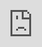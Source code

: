 ```yaml
---
title: 03.06 Build Project Example Assignment
date: 2025-02-03T12:00:00Z
lastmod: 2025-09-30T18:52:03
---
```


## Assignment Deliverables

1. Assemble one of the example projects below.
2. Take a 10-30 second video of the project assembled and running.
3. Upload video to Canvas.
   - Label file YYYYMMDD Lastname Firstname Build Project Example.mp4
4. Bring assembled (hopefully functioning) example project to class.

## Overview

In class, we experimented with getting input from the environment with sensors such as microphones, photo-resistors, temperature sensors, and analog joysticks.

Combining multiples elements of input and output begin to make an interesting interactive artwork. After discussing everyone's initial proposals and project components, we broke them up into small bite size chunks. Below are example projects from student project proposals.

Choose one that fits your project and build it. In addition to hooking up the components, you should construct physical structure for the components to be in. In. For example, servo motors should not just be flopping around, and joysticks should be mounted.

### Mounting Components

3D printing is a great way to mount various custom hardware configurations.

### Using Large Language Models

These examples were mostly created using large language models and plain language input. Try to modify the code to suit your needs using large language models.

## Project Component Examples

### Robot Arm Demo Arduino Mega

<div class="iframe-16-9-container"><iframe class="responsiveIframe" src="https://wokwi.com/share/embed/421951964700589057" style="top: 0; left: 0; width: 100%; height: 100%; position: absolute; border: 0;" allowfullscreen></iframe></div>

[Robot Arm Demo Arduino Mega - Wokwi Simulation](https://wokwi.com/projects/421951964700589057)

### Joystick Servo Motor Foosball ESP32

<div class="iframe-16-9-container"><iframe class="responsiveIframe" src="https://wokwi.com/share/embed/421966858463279105" style="top: 0; left: 0; width: 100%; height: 100%; position: absolute; border: 0;" allowfullscreen></iframe></div>

[Joystick Servo Motor Foosball ESP32 - Wokwi Simulation](https://wokwi.com/projects/421966858463279105)

### LED Sound Spectrum Visualizer ESP32

<div class="iframe-16-9-container"><iframe class="responsiveIframe" src="https://wokwi.com/share/embed/421277870994093057" style="top: 0; left: 0; width: 100%; height: 100%; position: absolute; border: 0;" allowfullscreen></iframe></div>

[LED Sound Spectrum Visualizer ESP32 - Wokwi Simulation](https://wokwi.com/projects/421277870994093057)

### Servo Motor Seaweed ESP32

<div class="iframe-16-9-container"><iframe class="responsiveIframe" src="https://wokwi.com/share/embed/421968913287885825" style="top: 0; left: 0; width: 100%; height: 100%; position: absolute; border: 0;" allowfullscreen></iframe></div>

[Servo Motor Seaweed ESP32 - Wokwi Simulation](https://wokwi.com/projects/421968913287885825)

### LED Traffic Light Demo Arduino

<div class="iframe-tinkercad-container">
<iframe class="responsiveIframe" width="725" height="453" src="https://www.tinkercad.com/embed/7bc8ETRwlql?editbtn=1" frameborder="0" marginwidth="0" marginheight="0" scrolling="no"></iframe>
</div>

[LED Traffic Light Demo Arduino - Tinkercad Simulation](https://www.tinkercad.com/things/7bc8ETRwlql-state-machine-traffic-light)

<div class="iframe-16-9-container">
<iframe class="youTubeIframe"  width="560" height="315" src="https://www.youtube.com/embed/a3cJiWxeiTU?si=vr8Aqma1-_HP87C_" title="YouTube video player" frameborder="0" allow="accelerometer; autoplay; clipboard-write; encrypted-media; gyroscope; picture-in-picture; web-share" referrerpolicy="strict-origin-when-cross-origin" allowfullscreen></iframe>
</div>

## Grading Rubric

<div class="responsive-table-markdown">

| Assessment                              | Weight    |
| --------------------------------------- | --------- |
| Project Wiring and Components Assembled | 40 points |
| Evidence of Work and Effort             | 30 points |
| Video Uploaded                          | 20 points |
| File Management and Labeling            | 10 points |

</div>
